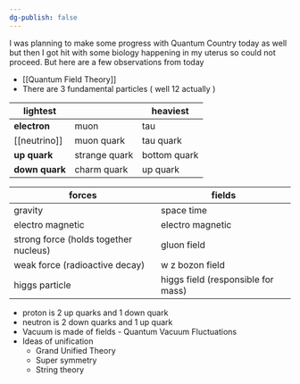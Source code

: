 ```yaml
---
dg-publish: false
---
```

I was planning to make some progress with Quantum Country today as well but then I got hit with some biology happening in my uterus so could not proceed. But here are a few observations from today

- [[Quantum Field Theory]] 
- There are 3 fundamental particles ( well 12 actually )

| lightest |  | heaviest |
| ---- | ---- | ---- |
| **electron** | muon | tau |
| [[neutrino]] | muon quark | tau quark |
| **up quark** | strange quark | bottom quark |
| **down quark** | charm quark | up quark |

| forces | fields |
| ---- | ----- |
| gravity | space time |
| electro magnetic | electro magnetic |
| strong force (holds together nucleus) | gluon field |
| weak force (radioactive decay) | w z bozon field | 
| higgs particle | higgs field (responsible for mass) |

- proton is 2 up quarks and 1 down quark
- neutron is 2 down quarks and 1 up quark 
- Vacuum is made of fields - Quantum Vacuum Fluctuations 
- Ideas of unification 
	- Grand Unified Theory
	- Super symmetry
	- String theory 
